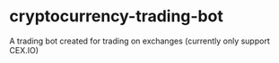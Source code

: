 # cryptocurrency-trading-bot
A trading bot created for trading on exchanges (currently only support CEX.IO)
